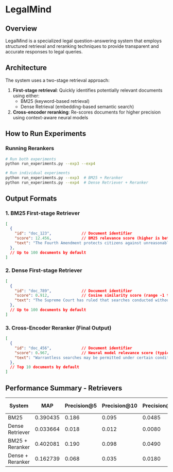 # LegalMind

## Overview
LegalMind is a specialized legal question-answering system that employs structured retrieval and reranking techniques to provide transparent and accurate responses to legal queries.

## Architecture
The system uses a two-stage retrieval approach:
1. **First-stage retrieval**: Quickly identifies potentially relevant documents using either:
   - BM25 (keyword-based retrieval)
   - Dense Retrieval (embedding-based semantic search)
2. **Cross-encoder reranking**: Re-scores documents for higher precision using context-aware neural models

## How to Run Experiments

### Running Rerankers
```bash
# Run both experiments
python run_experiments.py --exp3 --exp4

# Run individual experiments
python run_experiments.py --exp3  # BM25 + Reranker
python run_experiments.py --exp4  # Dense Retriever + Reranker
```

## Output Formats

### 1. BM25 First-stage Retriever
```json
[
  {
    "id": "doc_123",             // Document identifier
    "score": 12.456,             // BM25 relevance score (higher is better)
    "text": "The Fourth Amendment protects citizens against unreasonable searches..."
  },
  // Up to 100 documents by default
]
```

### 2. Dense First-stage Retriever
```json
[
  {
    "id": "doc_789",             // Document identifier
    "score": 0.912,              // Cosine similarity score (range -1 to 1)
    "text": "The Supreme Court has ruled that searches conducted without a warrant..."
  },
  // Up to 100 documents by default
]
```

### 3. Cross-Encoder Reranker (Final Output)
```json
[
  {
    "id": "doc_456",             // Document identifier
    "score": 0.967,              // Neural model relevance score (typically 0-1)
    "text": "Warrantless searches may be permitted under certain conditions..."
  },
  // Top 10 documents by default
]
```




## Performance Summary - Retrievers

| System             | MAP      | Precision@5 | Precision@10 | Precision@20 | Recall@5 | Recall@10 | Recall@20 | F1@5     | F1@10    | F1@20    | Retrieval Time |
|--------------------|----------|-------------|--------------|--------------|----------|------------|------------|----------|----------|----------|----------------|
| BM25               | 0.390435 | 0.186       | 0.095        | 0.0485       | 0.430833 | 0.438333   | 0.448333   | 0.243175 | 0.149096 | 0.085134 | 0.023738       |
| Dense Retriever    | 0.033664 | 0.018       | 0.012        | 0.0080       | 0.051500 | 0.066000   | 0.081333   | 0.024794 | 0.019130 | 0.014091 | 1.258558       |
| BM25 + Reranker    | 0.402081 | 0.190       | 0.098        | 0.0490       | 0.445000 | 0.455333   | 0.455333   | 0.249087 | 0.153914 | 0.085977 | 25.488901      |
| Dense + Reranker   | 0.162739 | 0.068       | 0.035        | 0.0180       | 0.169333 | 0.174333   | 0.176333   | 0.089333 | 0.055089 | 0.031522 | 27.836602      |
